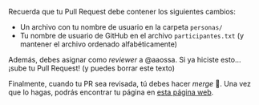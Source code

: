 Recuerda que tu Pull Request debe contener los siguientes cambios:

* Un archivo con tu nombre de usuario en la carpeta `personas/`
* Tu nombre de usuario de GitHub en el archivo `participantes.txt` (y mantener el archivo ordenado alfabéticamente)

Además, debes asignar como *reviewer* a @aaossa. Si ya hiciste esto... ¡sube tu Pull Request! (y puedes borrar este texto)

Finalmente, cuando tu PR sea revisada, tú debes hacer *merge* :eyes:. Una vez que lo hagas, podrás encontrar tu página en [esta página web](https://iic2513.github.io/Practica-PRs/).
